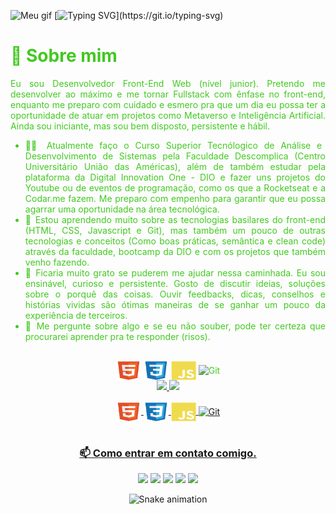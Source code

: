 ![Meu gif](https://user-images.githubusercontent.com/105338579/188969238-ee3b2810-e610-4681-98a6-0ab00027df7c.gif) [![Typing SVG](https://readme-typing-svg.herokuapp.com?font=ronoto+mono&size=21&pause=1000&color=42C920&width=435&lines=Oi%2C+meu+nome+%C3%A9+Guilherme+Espinosa.;Seja+bem+vindo(a)+ao+meu+perfil!)](https://git.io/typing-svg)

<font color="#42C920"><h1>🚀 Sobre mim</h1>

<p align="justify">Eu sou Desenvolvedor Front-End Web (nível junior). Pretendo me desenvolver ao máximo e me tornar Fullstack com ênfase no front-end, enquanto me preparo com cuidado e esmero pra que um dia eu possa ter a oportunidade de atuar em projetos como Metaverso e Inteligência Artificial. Ainda sou iniciante, mas sou bem disposto, persistente e hábil. </p>

<ul align="justify">
   <li>👩‍💻 Atualmente faço o Curso Superior Tecnólogico de Análise e Desenvolvimento de Sistemas pela Faculdade Descomplica (Centro Universitário União das Américas), além de também estudar pela plataforma da Digital Innovation One - DIO e fazer uns projetos do Youtube ou de eventos de programação, como os que a Rocketseat e a Codar.me fazem. Me preparo com empenho para garantir que eu possa agarrar uma oportunidade na área tecnológica. </li>

   <li>🧠 Estou aprendendo muito sobre as tecnologias basilares do front-end (HTML, CSS, Javascript e Git), mas também um pouco de outras tecnologias e conceitos (Como boas práticas, semântica e clean code) através da faculdade, bootcamp da DIO e com os projetos que também venho fazendo. </li>

   <li>🤔 Ficaria muito grato se puderem me ajudar nessa caminhada. Eu sou ensinável, curioso e persistente. Gosto de discutir ideias, soluções sobre o porquê das coisas. Ouvir feedbacks, dicas, conselhos e histórias vividas são ótimas maneiras de se ganhar um pouco da experiência de terceiros. </li>

   <li>💬 Me pergunte sobre algo e se eu não souber, pode ter certeza que procurarei aprender pra te responder (risos). </li>
</ul>

<div align="center" style="display: inline_block"><br>
 <img align="center" alt="HTML" height="30" width="40" src="https://raw.githubusercontent.com/devicons/devicon/master/icons/html5/html5-original.svg">
 <img align="center" alt="CSS" height="30" width="40" src="https://raw.githubusercontent.com/devicons/devicon/master/icons/css3/css3-original.svg"> 
 <img align="center" alt="Js" height="30" width="40" src="https://raw.githubusercontent.com/devicons/devicon/master/icons/javascript/javascript-plain.svg">
 <img align="center" alt="Git" height="55" width="65" src="https://cdn.jsdelivr.net/gh/devicons/devicon/icons/git/git-plain-wordmark.svg" />
</div>

 <div align="center">
  <a href="https://github.com/Guilherme-Espinosa">
  <img height="160em" src="https://github-readme-stats.vercel.app/api?username=Guilherme-Espinosa&show_icons=true&theme=synthwave&include_all_commits=true&count_private=true"/>
  <img height="160em" src="https://github-readme-stats.vercel.app/api/top-langs/?username=Guilherme-Espinosa&layout=compact&langs_count=6&theme=synthwave"/>
</div>

<div align="center" style="display: inline_block"><br>
 <img align="center" alt="HTML" height="30" width="40" src="https://raw.githubusercontent.com/devicons/devicon/master/icons/html5/html5-original.svg">
 <img align="center" alt="CSS" height="30" width="40" src="https://raw.githubusercontent.com/devicons/devicon/master/icons/css3/css3-original.svg"> 
 <img align="center" alt="Js" height="30" width="40" src="https://raw.githubusercontent.com/devicons/devicon/master/icons/javascript/javascript-plain.svg">
 <img align="center" alt="Git" height="55" width="65" src="https://cdn.jsdelivr.net/gh/devicons/devicon/icons/git/git-plain-wordmark.svg" />
</div>
</font>
 <br>
 
  <h3 align="center"> 📫 Como entrar em contato comigo. </h3>
<div align="center"> 
 <a href="https://www.linkedin.com/in/guilherme-espinosa/" target="_blank"><img src="https://img.shields.io/badge/-LinkedIn-%230077B5?style=for-the-badge&logo=linkedin&logoColor=white" target="_blank"></a> 
 <a href="https://www.instagram.com/guilherme.espinosa/" target="_blank"><img src="https://img.shields.io/badge/-Instagram-%23E4405F?style=for-the-badge&logo=instagram&logoColor=white" target="_blank"></a> 
 <a href="https://www.youtube.com/GuilhermeEspinosa" target="_blank"><img src="https://img.shields.io/badge/YouTube-FF0000?style=for-the-badge&logo=youtube&logoColor=white" target="_blank"></a>
 <a href ="mailto:luiz5913.01@gmail.com"><img src="https://img.shields.io/badge/-Email-%23333?style=for-the-badge&logo=gmail&logoColor=white" target="_blank"></a>
 <a href="https://twitter.com/dev_espinosa" target="_blank"><img src="https://img.shields.io/twitter/follow/dev_espinosa?style=for-the-badge" target="_blank"></a>
 
  ![Snake animation](https://github.com/Guilherme-Espinosa/Guilherme-Espinosa/blob/output/github-contribution-grid-snake.svg)

</div>
